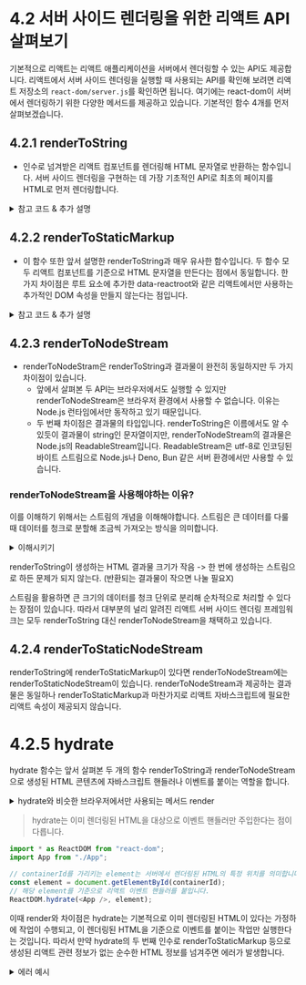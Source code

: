 # 4.2 서버 사이드 렌더링을 위한 리액트 API 살펴보기

기본적으로 리액트는 리액트 애플리케이션을 서버에서 렌더링할 수 있는 API도 제공합니다.
리액트에서 서버 사이드 렌더링을 실행할 때 사용되는 API를 확인해 보려면 리액트 저장소의 `react-dom/server.js`를 확인하면 됩니다. 여기에는 react-dom이 서버에서 렌더링하기 위한 다양한 메서드를 제공하고 있습니다.
기본적인 함수 4개를 먼저 살펴보겠습니다.

## 4.2.1 renderToString

- 인수로 넘겨받은 리액트 컴포넌트를 렌더링해 HTML 문자열로 반환하는 함수입니다. 서버 사이드 렌더링을 구현하는 데 가장 기초적인 API로 최초의 페이지를 HTML로 먼저 렌더링합니다.

<details>
<summary>참고 코드 & 추가 설명</summary>

```ts
import ReactDOMServer from "react-dom/server";

function ChildrenComponent({ fruits }: { fruits: Array<string> }) {
  useEffect(() => {
    console.log(fruits);
  }, [fruits]);

  function handleClick() {
    console.log("hello");
  }

  return (
    <ul>
      {fruits.map((fruit) => (
        <li key={fruit} onClick={handleClick}>
          {fruit}
        </li>
      ))}
    </ul>
  );
}

function SampleComponent() {
  return (
    <>
      <div>hello</div>
      <ChildrenComponent fruit={["apple", "banana", "peach"]} />
    </>
  );
}

const result = ReactDOMServer.renderToString(
  React.createElement("div", { id: "root" }, <SampleComponent />)
);
```

```ts
<div id="root" data-reactroot="">
  <div>hello</div>
  <ul>
    <li>apple</li>
    <li>banana</li>
    <li>peach</li>
  </ul>
</div>
```

이 코드는 renderToString을 사용해 실제 브라우저가 그려야할 HTML 결과로 만들어낸 모습입니다.

> 결과물을 보면 useEffect와 같은 훅과 handleClick과 같은 이벤트 핸들러는 결과물에 포함되지 않습니다.

renderToString은 인수로 주어진 리액트 컴포넌트를 기준으로 빠르게 브라우저가 렌더링할 수 있는 HTML을 제공하는 데 목적이 있는 함수이기 때문입니다. 즉, 클라이언트에서 실행되는 자바스크립트 코드를 포함시키거나 렌더링하는 역할까지 해주지는 않습니다.

그리고 추가로 주목할 점은 div#root에 있는 data-reactroot 속성입니다. 이 속성은 리액트 컴포넌트의 루트 엘리먼트가 무엇인지 식별하는 역할을 합니다. (이 속성은 이후 hydrate함수에서 루트를 식별하는 기준점이 됩니다.)

</details>

## 4.2.2 renderToStaticMarkup

- 이 함수 또한 앞서 설명한 renderToString과 매우 유사한 함수입니다. 두 함수 모두 리액트 컴포넌트를 기준으로 HTML 문자열을 만든다는 점에서 동일합니다. 한 가지 차이점은 루트 요소에 추가한 data-reactroot와 같은 리액트에서만 사용하는 추가적인 DOM 속성을 만들지 않는다는 점입니다.

<details>
<summary>참고 코드 & 추가 설명</summary>

```ts
// ..앞 부분 동일

const result = ReactDOMServer.renderToStaticMarkup(
  React.createElement("div", { id: "root" }, <SampleComponent />)
);
```

<summary>결과</summary>

```ts
<div id="root">
  <div>hello</div>
  <ul>
    <li>apple</li>
    <li>banana</li>
    <li>peach</li>
  </ul>
</div>
```

이렇게 바꿔서 실행한 결과 리액트와 관련된 코드인 data-reactroot가 사라진 완전히 순수한 HTML 문자열이 반환된다는 것을 확인할 수 있습니다.
이 함수를 실행한 결과로 렌더링을 수행하면 클라이언트에서는 리액트에서 제공하는 useEffect와 같은 브라우저 API를 절대로 실행할 수 없습니다. 만약 renderToStaticMarkup의 결과물을 기반으로 리액트의 자바스크립트 이벤트 리스너를 등록하는 hydrate를 수행하면 hydrate를 수행하지 않는다는 가정하에 순수한 HTML만 반환하기 때문에 서버와 클라이언트의 내용이 맞지 않다는 에러가 발생합니다.
따라서 renderToStaticMarkup은 리액트의 이벤트 리스너가 필요 없는 완전히 순수한 HTML을 만들 때만 사용됩니다.

</details>

## 4.2.3 renderToNodeStream

- renderToNodeStram은 renderToString과 결과물이 완전히 동일하지만 두 가지 차이점이 있습니다.
  - 앞에서 살펴본 두 API는 브라우저에서도 실행할 수 있지만 renderToNodeStream은 브라우저 환경에서 사용할 수 없습니다. 이유는 Node.js 런타임에서만 동작하고 있기 때문입니다.
  - 두 번째 차이점은 결과물의 타입입니다. renderToString은 이름에서도 알 수 있듯이 결과물이 string인 문자열이지만, renderToNodeStream의 결과물은 Node.js의 ReadableStream입니다. ReadableStream은 utf-8로 인코딩된 바이트 스트림으로 Node.js나 Deno, Bun 같은 서버 환경에서만 사용할 수 있습니다.

### renderToNodeStream을 사용해야하는 이유?

이를 이해하기 위해서는 스트림의 개념을 이해해야합니다.
스트림은 큰 데이터를 다룰 때 데이터를 청크로 분할해 조금씩 가져오는 방식을 의미합니다.

<details>
<summary>이해시키기</summary>
유튜브와 같은 웹에서 동영상을 보는 상황을 상상해보면 유튜브 영상을 보기 위해 전체 영상을 다운받지 않고 사용자가 볼 수 있는 몇 초라도 먼저 다운로드되면 그 부분을 먼저 보여주고, 이후에 계속해서 영상을 다운로드합니다.
</details>

renderToString이 생성하는 HTML 결과물 크기가 작음 -> 한 번에 생성하는 스트림으로 하든 문제가 되지 않는다. (반환되는 결과물이 작으면 나눌 필요X)

스트림을 활용하면 큰 크기의 데이터를 청크 단위로 분리해 순차적으로 처리할 수 있다는 장점이 있습니다.
따라서 대부분의 널리 알려진 리액트 서버 사이드 렌더링 프레임워크는 모두 renderToString 대신 renderToNodeStream을 채택하고 있습니다.

## 4.2.4 renderToStaticNodeStream

renderToString에 renderToStaticMarkup이 있다면
renderToNodeStream에는 renderToStaticNodeStream이 있습니다.
renderToNodeStream과 제공하는 결과물은 동일하나 renderToStaticMarkup과 마찬가지로 리액트 자바스크립트에 필요한 리액트 속성이 제공되지 않습니다.

# 4.2.5 hydrate

hydrate 함수는 앞서 살펴본 두 개의 함수 renderToString과 renderToNodeStream으로 생성된 HTML 콘텐츠에 자바스크립트 핸들러나 이벤트를 붙이는 역할을 합니다.

<details>
<summary>hydrate와 비슷한 브라우저에서만 사용되는 메서드 render</summary>

```ts
import * as ReactDOM from "react-dom";
import App from "./App";

const rootElement = document.getElementById("root");

ReactDOM.render(<App />, rootElement);
```

보통 react 프로젝트를 생성하면 index.jsx에서 이와 같은 render메서드를 찾아볼 수 있습니다.
render 함수는 컴포넌트와 HTML의 요소를 인수로 받습니다. render는 클라이언트에서만 실행되는 렌더링과 이벤트 핸들러 추가 등 리액트를 기반으로 한 온전한 웹페이지를 만드는데 필요한 모든 작업을 수행합니다.

</details>

> hydrate는 이미 렌더링된 HTML을 대상으로 이벤트 핸들러만 주입한다는 점이 다릅니다.

```ts
import * as ReactDOM from "react-dom";
import App from "./App";

// containerId를 가리키는 element는 서버에서 렌더링된 HTML의 특정 위치를 의미합니다.
const element = document.getElementById(containerId);
// 해당 element를 기준으로 리액트 이벤트 핸들러를 붙입니다.
ReactDOM.hydrate(<App />, element);
```

이때 render와 차이점은 hydrate는 기본적으로 이미 렌더링된 HTML이 있다는 가정하에 작업이 수행되고, 이 렌더링된 HTML을 기준으로 이벤트를 붙이는 작업만 실행한다는 것입니다. 따라서 만약 hydrate의 두 번째 인수로 renderToStaticMarkup 등으로 생성된 리액트 관련 정보가 없는 순수한 HTML 정보를 넘겨주면 에러가 발생합니다.

<details>
<summary>에러 예시</summary>

```html
<!DOCTYPE html>
<head>
    <title>React App</title>
</head>
<body>
    <!-- root에 아무런 HTML도 없을 때 -->
    <div id="root"></div>
</body>
</html>
```

```ts
function App() {
  return <span>안녕하세요.</span>;
}

import * as ReactDOM from "react-dom";

import App from "./App";

const rootElement = document.getElementById("root");

// Warning: Expected server HTML to contain a matching <span> in <div>.
// at Span
// at App

ReactDOM.hydrate(<App />, rootElement);
```

서버에서 제공받은 HTML에 App 컴포넌트에 있는 것과 마찬가지로 `<span/>`이 있기를 기대했지만 이 요소가 없다는 경고 문구가 출력됩니다. 이는 hydrate가 서버에서 제공해 준 HTML이 클라이언트의 결과물과 같을 것이라는 가정하에 실행된다는 것을 의미합니다. 이 예제를 기준으로 설명하면, rootElement 내부에는 `<App />`을 렌더링한 정보가 이미 포함돼 있어야만 hydrate를 실행할 수 있다는 것을 의미합니다.
따라서 hydrate로 넘겨준 두 번째 인수에는 이미 renderToString 등으로 렌더링된 정적인 HTML 정보가 반드시 담겨 있어야 합니다. 아무것도 없는 빈 HTML에 이 정보를 렌더링하는 render와의 차이점이 바로 이것입니다.

</details>
